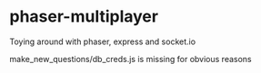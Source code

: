 # phaser-multiplayer
Toying around with phaser, express and socket.io

make_new_questions/db_creds.js is missing for obvious reasons
